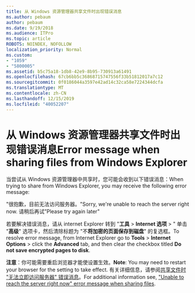 ```yaml
---
title: 从 Windows 资源管理器共享文件时出现错误消息
ms.author: pebaum
author: pebaum
ms.date: 9/19/2018
ms.audience: ITPro
ms.topic: article
ROBOTS: NOINDEX, NOFOLLOW
localization_priority: Normal
ms.custom:
- "1059"
- "5800005"
ms.assetid: b5c75a18-1db8-42e9-8b95-730913a61491
ms.openlocfilehash: 67cb6bb5c36868715747556f33b51812017a7c12
ms.sourcegitcommit: 0f0186044a3597e42ad14c32ca58e7224344dcfa
ms.translationtype: MT
ms.contentlocale: zh-CN
ms.lasthandoff: 12/15/2019
ms.locfileid: "40052207"
---
```

# <a name="error-message-when-sharing-files-from-windows-explorer"></a><span data-ttu-id="6bd29-102">从 Windows 资源管理器共享文件时出现错误消息</span><span class="sxs-lookup"><span data-stu-id="6bd29-102">Error message when sharing files from Windows Explorer</span></span>

<span data-ttu-id="6bd29-103">当尝试从 Windows 资源管理器中共享时，您可能会收到以下错误消息：</span><span class="sxs-lookup"><span data-stu-id="6bd29-103">When trying to share from Windows Explorer, you may receive the following error message:</span></span>
  
<span data-ttu-id="6bd29-104">"很抱歉，目前无法访问服务器。</span><span class="sxs-lookup"><span data-stu-id="6bd29-104">"Sorry, we're unable to reach the server right now.</span></span> <span data-ttu-id="6bd29-105">请稍后再试”</span><span class="sxs-lookup"><span data-stu-id="6bd29-105">Please try again later"</span></span>
  
<span data-ttu-id="6bd29-106">若要解决错误消息，请从 internet Explorer 转到 "**工具** \> **Internet 选项** \> " 单击 "**高级**" 选项卡，然后清除标题为 "不**将加密的页面保存到磁盘**" 的复选框。</span><span class="sxs-lookup"><span data-stu-id="6bd29-106">To resolve error message, from Internet Explorer go to **Tools** \> **Internet Options** \> click the **Advanced** tab, and then clear the checkbox titled **Do not save encrypted pages to disk**.</span></span>
  
 <span data-ttu-id="6bd29-107">**注意**：你可能需要重启浏览器才能使设置生效。</span><span class="sxs-lookup"><span data-stu-id="6bd29-107">**Note**: You may need to restart your browser for the setting to take effect.</span></span> <span data-ttu-id="6bd29-108">有关详细信息，请参阅[共享文件时 "无法立即访问服务器" 错误消息](https://go.microsoft.com/fwlink/?linkid=2022914)。</span><span class="sxs-lookup"><span data-stu-id="6bd29-108">For additional information see, ["Unable to reach the server right now" error message when sharing files](https://go.microsoft.com/fwlink/?linkid=2022914).</span></span>
  